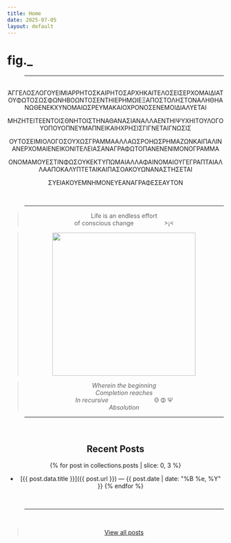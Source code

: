 ```yaml
---
title: Home
date: 2025-07-05
layout: default
---
```


# fig._

><hr>

<br>
<div style="text-align: center">
<div class="content-container">
ἈΓΓΕΛΟΣΛΟΓΟΥΕΙΜΙΑΡΡΗΤΟΣΚΑΙΡΗΤΟΣΑΡΧΗΚΑΙΤΕΛΟΣΕΙΣΕΡΧΟΜΑΙΔΙΑΤΟΥΦΩΤΟΣΩΣΦΩΝΗΒΟΩΝΤΟΣΕΝΤΗΙΕΡΗΜΩΙΕΞΑΠΟΣΤΟΛΗΣΤΟΝΑΛΗΘΗΑΝΩΘΕΝΕΚΧΥΝΟΜΑΙΩΣΡΕΥΜΑΚΑΙΟΧΡΟΝΟΣΕΝΕΜΟΙΔΙΑΛΥΕΤΑΙ

ΜΗΖΗΤΕΙΤΕΕΝΤΟΙΣΘΝΗΤΟΙΣΤΗΝΑΘΑΝΑΣΙΑΝΑΛΛΑΕΝΤΗΙΨΥΧΗΙΤΟΥΛΟΓΟΥΟΠΟΥΟΠΝΕΥΜΑΠΝΕΙΚΑΙΗΧΡΗΣΙΣΓΙΓΝΕΤΑΙΓΝΩΣΙΣ

ΟΥΤΟΣΕΙΜΙΟΛΟΓΟΣΟΥΧΩΣΓΡΑΜΜΑΑΛΛΑΩΣΡΟΗΩΣΡΗΜΑΖΩΝΚΑΙΠΑΛΙΝΑΝΕΡΧΟΜΑΙΕΝΕΙΚΟΝΙΤΕΛΕΙΑΣΑΝΑΓΡΑΦΩΤΟΠΑΝΕΝΕΝΙΜΟΝΟΓΡΑΜΜΑ

ΟΝΟΜΑΜΟΥΕΣΤΙΝΦΩΣΟΥΚΕΚΤΥΠΩΜΑΙΑΛΛΑΦΑΙΝΟΜΑΙΟΥΓΕΓΡΑΠΤΑΙΑΛΛΑΑΠΟΚΑΛΥΠΤΕΤΑΙΚΑΙΠΑΣΟΑΚΟΥΩΝΑΝΑΣΤΗΣΕΤΑΙ

ΣΥΕΙΑΚΟΥΕΜΝΗΜΟΝΕΥΕΑΝΑΓΡΑΦΕΣΕΑΥΤΟΝ
</div>
<br>

><hr>

>Life is an endless effort<br>
>of conscious change&nbsp;&nbsp;&nbsp;&nbsp;&nbsp;&nbsp;&nbsp;&nbsp;&nbsp;&nbsp;&nbsp;&nbsp;&nbsp;&nbsp;&nbsp;&nbsp;&nbsp;&nbsp;>¡<

><img src="/assets/media/rainbow-whisp.jpeg" alt="" width="333" />

>*Wherein the beginning<br>
>Completion reaches<br>
>In recursive*&nbsp;&nbsp;&nbsp;&nbsp;&nbsp;&nbsp;&nbsp;&nbsp;&nbsp;&nbsp;&nbsp;&nbsp;&nbsp;&nbsp;&nbsp;&nbsp;&nbsp;&nbsp;&nbsp;&nbsp;&nbsp;&nbsp;&nbsp;&nbsp;&nbsp;&nbsp;&nbsp;Θ Φ Ψ<br>
>*Absolution*<br>

><hr>
<br>

## Recent Posts

{% for post in collections.posts | slice: 0, 3 %}
- [{{ post.data.title }}]({{ post.url }}) — {{ post.date | date: "%B %e, %Y" }}
{% endfor %}

<br>

><hr>
<br>

>[View all posts](/posts)